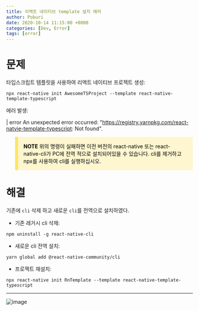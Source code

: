 ```yaml
---
title: 리액트 네이티브 template 설치 에러
author: Poburi
date: 2020-10-14 11:15:00 +0000
categories: [Dev, Error]
tags: [error]
---
```

 
# 문제

타입스크립트 템플릿을 사용하여 리액트 네이티브 프로젝트 생성:

```
npx react-native init AwesomeTSProject --template react-native-template-typescript
```

에러 발생:

| error An unexpected error occurred: "https://registry.yarnpkg.com/react-natvie-template-typescript: Not found".

<blockquote 
  style="
  background-color: rgba(255,229,100,.3);
  border-left: 8px solid #ffe564;
  padding: 15px 30px 15px 15px;
  color: #000;
  "
>
  <strong>NOTE</strong> 위의 명령이 실패하면 이전 버전의 react-native 또는 react-native-cli가 PC에 전역 적으로 설치되어있을 수 있습니다. cli를 제거하고 npx를 사용하여 cli를 실행하십시오.
</blockquote>


# 해결

기존에 `cli` 삭제 하고 새로운 `cli`를 전역으로 설치하였다. 

- 기존 레거시 cli 삭제:

```
npm uninstall -g react-native-cli
```

- 새로운 cli 전역 설치:

```
yarn global add @react-native-community/cli
```

- 프로젝트 재설치:

```
npx react-native init RnTemplate --template react-native-template-typescript
```

---

![image](https://user-images.githubusercontent.com/45615584/95932069-ca80dc00-0e05-11eb-8525-2fa8cde6b9fc.png)

